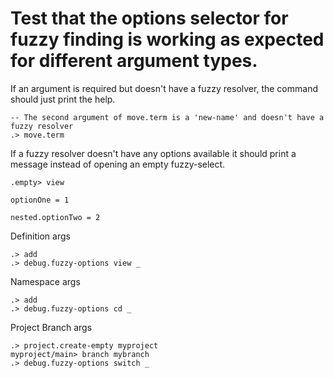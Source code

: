 # Test that the options selector for fuzzy finding is working as expected for different argument types.

If an argument is required but doesn't have a fuzzy resolver, the command should just print the help.


```ucm:error
-- The second argument of move.term is a 'new-name' and doesn't have a fuzzy resolver
.> move.term
```

If a fuzzy resolver doesn't have any options available it should print a message instead of
opening an empty fuzzy-select.

```ucm:error
.empty> view
```


```unison:hide
optionOne = 1

nested.optionTwo = 2
```

Definition args

```ucm
.> add
.> debug.fuzzy-options view _
```


Namespace args

```ucm
.> add
.> debug.fuzzy-options cd _
```

Project Branch args

```ucm
.> project.create-empty myproject
myproject/main> branch mybranch
.> debug.fuzzy-options switch _
```

